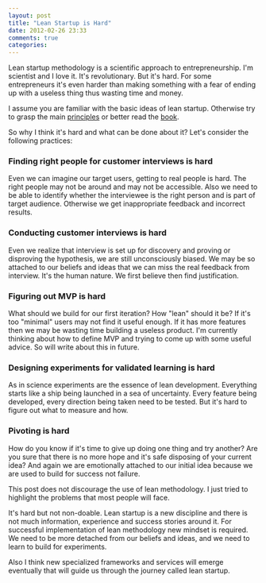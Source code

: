 ```yaml
---
layout: post
title: "Lean Startup is Hard"
date: 2012-02-26 23:33
comments: true
categories: 
---
```

Lean startup methodology is a scientific approach to entrepreneurship. I'm scientist and I love it. It's revolutionary. But it's hard. For some entrepreneurs it's even harder than making something with a fear of ending up with a useless thing thus wasting time and money. 

I assume you are familiar with the basic ideas of lean startup. Otherwise try to grasp the main [principles](http://theleanstartup.com/principles) or better read the [book](http://amzn.com/0307887898).

So why I think it's hard and what can be done about it? Let's consider the following practices:

### Finding right people for customer interviews is hard
Even we can imagine our target users, getting to real people is hard. The right people may not be around and may not be accessible. Also we need to be able to identify whether the interviewee is the right person and is part of target audience. Otherwise we get inappropriate feedback and incorrect results.

### Conducting customer interviews is hard
Even we realize that interview is set up for discovery and proving or disproving the hypothesis, we are still unconsciously biased. We may be so attached to our beliefs and ideas that we can miss the real feedback from interview. It's the human nature. We first believe then find justification.

### Figuring out MVP is hard
What should we build for our first iteration? How "lean" should it be? If it's too "minimal" users may not find it useful enough. If it has more features then we may be wasting time building a useless product. I'm currently thinking about how to define MVP and trying to come up with some useful advice. So will write about this in future.

### Designing experiments for validated learning is hard
As in science experiments are the essence of lean development. Everything starts like a ship being launched in a sea of uncertainty. Every feature being developed, every direction being taken need to be tested. But it's hard to figure out what to measure and how.

### Pivoting is hard
How do you know if it's time to give up doing one thing and try another? Are you sure that there is no more hope and it's safe disposing of your current idea? And again we are emotionally attached to our initial idea because we are used to build for success not failure.


This post does not discourage the use of lean methodology. I just tried to highlight the problems that most people will face.

It's hard but not non-doable. Lean startup is a new discipline and there is not much information, experience and success stories around it. For successful implementation of lean methodology new mindset is required. We need to be more detached from our beliefs and ideas, and we need to learn to build for experiments. 

Also I think new specialized frameworks and services will emerge eventually that will guide us through the journey called lean startup.

